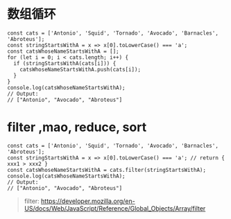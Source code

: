 # 数组循环
```
const cats = ['Antonio', 'Squid', 'Tornado', 'Avocado', 'Barnacles', 'Abroteus'];
const stringStartsWithA = x => x[0].toLowerCase() === 'a';
const catsWhoseNameStartsWithA = [];
for (let i = 0; i < cats.length; i++) {
  if (stringStartsWithA(cats[i])) {
    catsWhoseNameStartsWithA.push(cats[i]);
  }
}
console.log(catsWhoseNameStartsWithA);
// Output:
// ["Antonio", "Avocado", "Abroteus"]
```
# filter ,mao, reduce, sort
```
const cats = ['Antonio', 'Squid', 'Tornado', 'Avocado', 'Barnacles', 'Abroteus'];
const stringStartsWithA = x => x[0].toLowerCase() === 'a'; // return { xxx1 > xxx2 }
const catsWhoseNameStartsWithA = cats.filter(stringStartsWithA);
console.log(catsWhoseNameStartsWithA);
// Output:
// ["Antonio", "Avocado", "Abroteus"]
```
> filter: https://developer.mozilla.org/en-US/docs/Web/JavaScript/Reference/Global_Objects/Array/filter